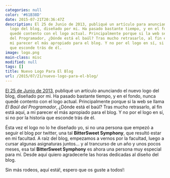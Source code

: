 ```yaml
---
categories: null
color: '#61B38D'
date: 2015-07-21T20:36:47Z
description: El 25 de Junio de 2013, publiqué un artículo para anunciando el nuevo
  logo del blog, diseñado por mi. Ha pasado bastante tiempo, y en el fondo, nunca
  quedé contento con el logo actual. Principalmente porque si la web se llama El Baúl
  del Programador, ¿Dónde está el baúl? Tras mucho retrasarlo, al fin está aquí, a
  mi parecer el más apropiado para el blog. Y no por el logo en sí, si no por la historia
  que esconde trás de él.
image: logo.png
main-class: misc
modified: null
tags: []
title: Nuevo Logo Para El Blog
url: /2015/07/21/nuevo-logo-para-el-blog/
---
```


[El 25 de Junio de 2013](/vota-por-el-logo-que-mas-te-guste-para-el-baul-del-programador/), publiqué un artículo anunciando el nuevo logo del blog, diseñado por mi. Ha pasado bastante tiempo, y en el fondo, nunca quedé contento con el logo actual. Principalmente porque si la web se llama _El Baúl del Programador_, ¿Dónde está el baúl? Tras mucho retrasarlo, al fin está aquí, a mi parecer el más apropiado para el blog. Y no por el logo en sí, si no por la historia que esconde trás de él.

<!--ad-->

Ésta vez el logo no lo he diseñado yo, si no una persona que empezó a seguir el blog por twitter, una tal __BitterSweet Symphony__, que resultó estar en mi facultad. A raíz del blog, empezamos a vernos por la facultad, luego a cursar algunas asignaturas juntos... y al trancurso de un año y unos pocos meses, esa tal __BitterSweet Symphony__ es ahora una persona muy especial para mí. Desde aquí quiero agradecerle las horas dedicadas al diseño del blog.

Sin más rodeos, aquí está!, espero que os guste a todos!:

<figure>
<amp-img on="tap:lightbox1" role="button" tabindex="0" layout="responsive" src="/assets/img/logo.png" title="{{ page.title }}" alt="{{ page.title }}" width="550px" height="414px" />
</figure>
